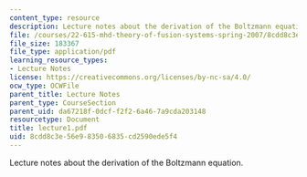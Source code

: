```yaml
---
content_type: resource
description: Lecture notes about the derivation of the Boltzmann equation.
file: /courses/22-615-mhd-theory-of-fusion-systems-spring-2007/8cdd8c3e56e983506835cd2590ede5f4_lecture1.pdf
file_size: 183367
file_type: application/pdf
learning_resource_types:
- Lecture Notes
license: https://creativecommons.org/licenses/by-nc-sa/4.0/
ocw_type: OCWFile
parent_title: Lecture Notes
parent_type: CourseSection
parent_uid: da67218f-0dcf-f2f2-6a46-7a9cda203148
resourcetype: Document
title: lecture1.pdf
uid: 8cdd8c3e-56e9-8350-6835-cd2590ede5f4
---
```

Lecture notes about the derivation of the Boltzmann equation.
